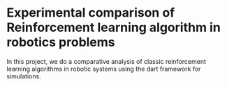 # Experimental comparison of Reinforcement learning algorithm in robotics problems

In this project, we do a comparative analysis of classic reinforcement learning algorithms in robotic systems using the dart framework for simulations.
